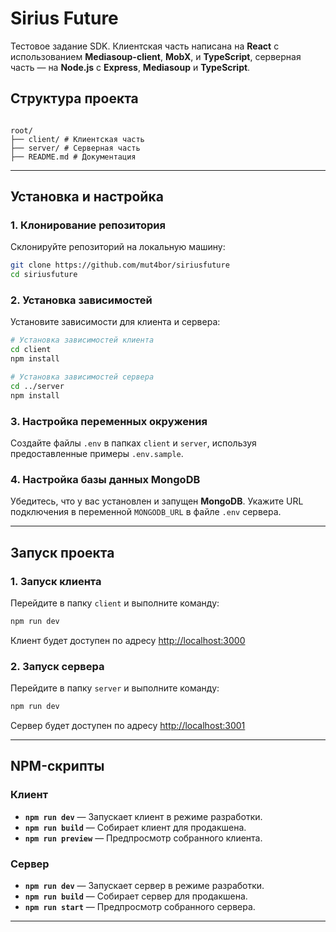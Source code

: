 # Sirius Future

Тестовое задание SDK. Клиентская часть написана на **React** с использованием **Mediasoup-client**, **MobX**, и **TypeScript**, серверная часть — на **Node.js** с **Express**, **Mediasoup** и **TypeScript**.

## Структура проекта

```

root/
├── client/ # Клиентская часть
├── server/ # Серверная часть
├── README.md # Документация

```

---

## Установка и настройка

### 1. Клонирование репозитория

Склонируйте репозиторий на локальную машину:

```bash
git clone https://github.com/mut4bor/siriusfuture
cd siriusfuture
```

### 2. Установка зависимостей

Установите зависимости для клиента и сервера:

```bash
# Установка зависимостей клиента
cd client
npm install

# Установка зависимостей сервера
cd ../server
npm install
```

### 3. Настройка переменных окружения

Создайте файлы `.env` в папках `client` и `server`, используя предоставленные примеры `.env.sample`.

### 4. Настройка базы данных MongoDB

Убедитесь, что у вас установлен и запущен **MongoDB**. Укажите URL подключения в переменной `MONGODB_URL` в файле `.env` сервера.

---

## Запуск проекта

### 1. Запуск клиента

Перейдите в папку `client` и выполните команду:

```bash
npm run dev
```

Клиент будет доступен по адресу [http://localhost:3000](http://localhost:3000)

### 2. Запуск сервера

Перейдите в папку `server` и выполните команду:

```bash
npm run dev
```

Сервер будет доступен по адресу [http://localhost:3001](http://localhost:3001)

---

## NPM-скрипты

### Клиент

- **`npm run dev`** — Запускает клиент в режиме разработки.
- **`npm run build`** — Собирает клиент для продакшена.
- **`npm run preview`** — Предпросмотр собранного клиента.

### Сервер

- **`npm run dev`** — Запускает сервер в режиме разработки.
- **`npm run build`** — Собирает сервер для продакшена.
- **`npm run start`** — Предпросмотр собранного сервера.

---
